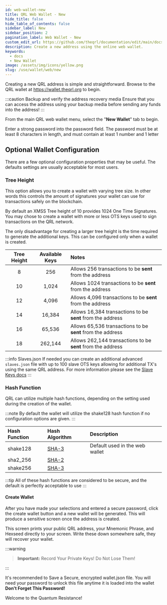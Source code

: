 ```yaml
---
id: web-wallet-new
title: QRL Web Wallet - New
hide_title: false
hide_table_of_contents: false
sidebar_label: New 
sidebar_position: 2
pagination_label: Web Wallet - New
custom_edit_url: https://github.com/theqrl/documentation/edit/main/docs/Use/Wallet/Web/create-a-new-wallet.md
description: Create a new address using the online web wallet.
keywords:
  - docs
  - New Wallet
image: /assets/img/icons/yellow.png
slug: /use/wallet/web/new
---
```


Creating a new QRL address is simple and straightforward. Browse to the QRL wallet at https://wallet.theqrl.org to begin.

:::caution Backup and verify the address recovery media
Ensure that you can access the address using your backup media before sending any funds into the address!
:::


From the main QRL web wallet menu, select the "**New Wallet**" tab to begin.

Enter a strong password into the password field. The password must be at least 8 characters in length, and must contain at least 1 number and 1 letter

## Optional Wallet Configuration

There are a few optional configuration properties that may be useful. The defaults settings are usually acceptable for most users.

### Tree Height

This option allows you to create a wallet with varying tree size. In other words this controls the amount of signatures your wallet can use for transactions safely on the blockchain. 

By default an XMSS Tree height of 10 provides 1024 One Time Signatures. You may chose to create a wallet with more or less OTS keys used to sign transactions on the QRL network. 

The only disadvantage for creating a larger tree height is the time required to generate the additional keys. This can be configured only when a wallet is created.


|  Tree Height | Available Keys | Notes |
|:---------: | :----------: | :--- |
| 8  | 256 | Allows 256 transactions to be **sent** from the address |
| 10 |  1,024 | Allows 1024 transactions to be **sent** from the address | 
| 12 |  4,096 | Allows 4,096 transactions to be **sent** from the address |
| 14 |  16,384 | Allows 16,384 transactions to be **sent** from the address |
| 16 |  65,536 | Allows 65,536 transactions to be **sent** from the address |
| 18 |  262,144 | Allows 262,144 transactions to be **sent** from the address |


:::info Slaves.json
If needed you can create an additional advanced `slaves.json` file with up to 100 slave OTS keys allowing for additional TX's using the same QRL address. For more information please see the [Slave Keys docs](/build/address/slave-keys)
:::

### Hash Function

QRL can utilize multiple hash functions, depending on the setting used during the creation of the wallet.

:::note
 By default the wallet will utilize the shake128 hash function if no configuration options are given. 
:::

| Hash Function | Hash Algorithm | Description |
|:-----|:-----|:---------|
| shake128 | [SHA-3](https://en.wikipedia.org/wiki/SHA-3) | Default used in the web wallet |
| sha2_256 | [SHA-2](https://en.wikipedia.org/wiki/SHA-2) |  |
| shake256 | [SHA-3](https://en.wikipedia.org/wiki/SHA-3) |  |


:::tip
All of these hash functions are considered to be secure, and the default is perfectly acceptable to use
:::


#### Create Wallet


After you have made your selections and entered a secure password, click the create wallet button and a new wallet will be generated. This will produce a sensitive screen once the address is created. 



This screen prints your public QRL address, your Mnemonic Phrase, and Hexseed directly to your screen. Write these down somewhere safe, they will recover your wallet.


:::warning

> **Important:** Record Your Private Keys! Do Not Lose Them!

:::

It's recommended to Save a Secure, encrypted wallet.json file. You will need your password to unlock this file anytime it is loaded into the wallet **Don't Forget This Password!**

Welcome to the Quantum Resistance! 